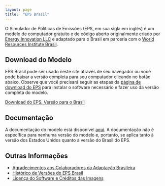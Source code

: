 ```yaml
---
layout: page
title:  "EPS Brasil"
---
```


O Simulador de Políticas de Emissões (EPS, em sua sigla em inglês) é um modelo de computador gratuito e de código aberto originalmente criado por [Energy Innovation LLC](https://energyinnovation.org/) e adaptado para o Brasil em parceria com o [World Resources Institute Brasil](http://wri.org/).

## Download do Modelo

EPS Brasil pode ser usado neste site através de seu navegador ou você pode baixar a versão completa para seu computador clicando no botão abaixo. Observe que você precisará seguir as etapas da [página de download do EPS](https://us.energypolicy.solutions/docs/download.html) para instalar o software necessário e fazer uso da versão completa do modelo.

<p><a href="https://github.com/Energy-Innovation/eps-brazil/archive/2.1.2.zip" class="btn">Download do EPS, Versão para o Brasil</a></p>

## Documentação

A documentação do modelo está disponível [aqui](https://us.energypolicy.solutions/docs/index.html).
A documentação não é específica para nenhuma versão do modelo e, portanto, se aplica tanto à versão dos Estados Unidos quanto à versão do Brasil do EPS.

## Outras Informações

* [Agradecimentos aos Colaboradores da Adaptação Brasileira](acknowledgement_pt.html)
* [Histórico de Versões do EPS Brasil](version-history_pt.html)
* [Licença do Software e Créditos das Imagens](software-license_pt.html)
